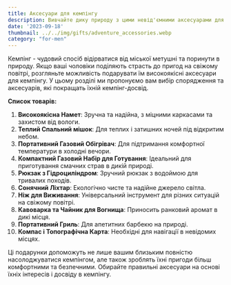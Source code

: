 ```yaml
---
title: Аксесуари для кемпінгу
description: Вивчайте дику природу з цими невід'ємними аксесуарами для кемпінгу для чоловіків.
date: '2023-09-18'
thumbnail: ../../img/gifts/adventure_accessories.webp
category: "for-men"
---
```

Кемпінг - чудовий спосіб відірватися від міської метушні та поринути в природу. Якщо ваші чоловіки поділяють страсть до пригод на свіжому повітрі, розгляньте можливість подарувати їм високоякісні аксесуари для кемпінгу. У цьому розділі ми пропонуємо вам вибір спорядження та аксесуарів, які покращать їхній кемпінг-досвід.

**Список товарів:**
1. **Високоякісна Намет**: Зручна та надійна, з міцними каркасами та захистом від вологи.
2. **Теплий Спальний мішок**: Для теплих і затишних ночей під відкритим небом.
3. **Портативний Газовий Обігрівач**: Для підтримання комфортної температури в холодні вечори.
4. **Компактний Газовий Набір для Готування**: Ідеальний для приготування смачних страв в дикій природі.
5. **Рюкзак з Гідроциліндром**: Зручний рюкзак з водоймою для тривалих походів.
6. **Сонячний Ліхтар**: Екологічно чисте та надійне джерело світла.
7. **Ніж для Виживання**: Універсальний інструмент для різних ситуацій на свіжому повітрі.
8. **Кавоварка та Чайник для Вогнища**: Приносить ранковий аромат в дикі місця.
9. **Портативний Гриль**: Для апетитних барбекю на природі.
10. **Компас і Топографічна Карта**: Необхідні для навігації в невідомих місцях.

Ці подарунки допоможуть не лише вашим близьким повністю насолоджуватися кемпінгом, але також зроблять їхні пригоди більш комфортними та безпечними. Обирайте правильні аксесуари на основі їхніх інтересів і досвіду в кемпінгу.
